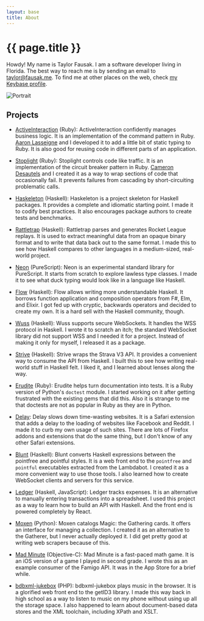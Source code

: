 ```yaml
---
layout: base
title: About
---
```


# {{ page.title }}

Howdy! My name is Taylor Fausak. I am a software developer living in Florida. The
best way to reach me is by sending an email to [taylor@fausak.me][]. To find me
at other places on the web, check [my Keybase profile][].

![Portrait][]

## Projects

- [ActiveInteraction][] (Ruby):
  ActiveInteraction confidently manages business logic. It is an implementation
  of the command pattern in Ruby. [Aaron Lasseigne][] and I developed it to add
  a little bit of static typing to Ruby. It is also good for reusing code in
  different parts of an application.

- [Stoplight][] (Ruby):
  Stoplight controls code like traffic. It is an implementation of the circuit
  breaker pattern in Ruby. [Cameron Desautels][] and I created it as a way to
  wrap sections of code that occasionally fail. It prevents failures from
  cascading by short-circuiting problematic calls.

- [Haskeleton][] (Haskell):
  Haskeleton is a project skeleton for Haskell packages. It provides a complete
  and idiomatic starting point. I made it to codify best practices. It also
  encourages package authors to create tests and benchmarks.

- [Rattletrap][] (Haskell):
  Rattletrap parses and generates Rocket League replays. It is used to extract
  meaningful data from an opaque binary format and to write that data back out
  to the same format. I made this to see how Haskell compares to other
  languages in a medium-sized, real-world project.

- [Neon][] (PureScript):
  Neon is an experimental standard library for PureScript. It starts from
  scratch to explore lawless type classes. I made it to see what duck typing
  would look like in a language like Haskell.

- [Flow][] (Haskell):
  Flow allows writing more understandable Haskell. It borrows function
  application and composition operators from F#, Elm, and Elixir. I got fed up
  with cryptic, backwards operators and decided to create my own. It is a hard
  sell with the Haskell community, though.

- [Wuss][] (Haskell):
  Wuss supports secure WebSockets. It handles the WSS protocol in Haskell. I
  wrote it to scratch an itch; the standard WebSocket library did not support
  WSS and I needed it for a project. Instead of making it only for myself, I
  released it as a package.

- [Strive][] (Haskell):
  Strive wraps the Strava V3 API. It provides a convenient way to consume the
  API from Haskell. I built this to see how writing real-world stuff in Haskell
  felt. I liked it, and I learned about lenses along the way.

- [Erudite][] (Ruby):
  Erudite helps turn documentation into tests. It is a Ruby version of Python's
  `doctest` module. I started working on it after getting frustrated with the
  existing gems that did this. Also it is strange to me that doctests are not
  as popular in Ruby as they are in Python.

- [Delay][]:
  Delay slows down time-wasting websites. It is a Safari extension that adds a
  delay to the loading of websites like Facebook and Reddit. I made it to curb
  my own usage of such sites. There are lots of Firefox addons and extensions
  that do the same thing, but I don't know of any other Safari extensions.

- [Blunt][] (Haskell):
  Blunt converts Haskell expressions between the pointfree and pointful styles.
  It is a web front end to the `pointfree` and `pointful` executables extracted
  from the Lambdabot. I created it as a more convenient way to use those tools.
  I also learned how to create WebSocket clients and servers for this service.

- [Ledger][] (Haskell, JavaScript):
  Ledger tracks expenses. It is an alternative to manually entering
  transactions into a spreadsheet. I used this project as a way to learn how to
  build an API with Haskell. And the front end is powered completely by React.

- [Moxen][] (Python):
  Moxen catalogs Magic: the Gathering cards. It offers an interface for
  managing a collection. I created it as an alternative to the Gatherer, but I
  never actually deployed it. I did get pretty good at writing web scrapers
  because of this.

- [Mad Minute][] (Objective-C):
  Mad Minute is a fast-paced math game. It is an iOS version of a game I played
  in second grade. I wrote this as an example consumer of the Famigo API.
  It was in the App Store for a brief while.

- [bdbxml-jukebox][] (PHP):
  bdbxml-jukebox plays music in the browser. It is a glorified web front end to
  the getID3 library. I made this way back in high school as a way to listen to
  music on my phone without using up all the storage space. I also happened to
  learn about document-based data stores and the XML toolchain, including XPath
  and XSLT.

[Aaron Lasseigne]: https://aaronlasseigne.com
[ActiveInteraction]: https://github.com/orgsync/active_interaction
[bdbxml-jukebox]: https://github.com/tfausak/bdbxml-jukebox
[Blunt]: https://github.com/tfausak/blunt
[Cameron Desautels]: https://camdez.com
[Delay]: https://github.com/tfausak/delay
[Erudite]: https://github.com/tfausak/erudite
[Flow]: https://github.com/tfausak/flow
[Haskeleton]: https://github.com/tfausak/haskeleton
[Ledger]: https://github.com/asm-products/ledger-backend
[Mad Minute]: https://github.com/tfausak/MadMinute
[Moxen]: https://github.com/tfausak/moxen
[my Keybase profile]: https://keybase.io/taylorfausak
[Neon]: https://github.com/tfausak/purescript-neon
[Portrait]: /static/images/taylor-fausak.jpg
[Rattletrap]: https://github.com/tfausak/rattletrap
[Stoplight]: https://github.com/orgsync/stoplight
[Strive]: https://github.com/tfausak/strive
[taylor@fausak.me]: mailto:taylor+honeypot@fausak.me
[Wuss]: https://github.com/tfausak/wuss
